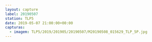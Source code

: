 ```yaml
---
layout: capture
label: 20190507
station: TLP5
date: 2019-05-07 21:00:00+00:00
capturas:
  - imagem: TLP5/2019/201905/20190507/M20190508_015629_TLP_5P.jpg
---
```

